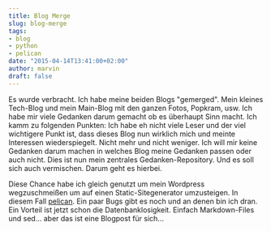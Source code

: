 ```yaml
---
title: Blog Merge
slug: blog-merge
tags:
- blog
- python
- pelican
date: "2015-04-14T13:41:00+02:00"
author: marvin
draft: false
---
```


Es wurde verbracht. Ich habe meine beiden Blogs "gemerged". Mein kleines Tech-Blog und mein Main-Blog mit den ganzen Fotos, Popkram, usw. Ich habe mir viele Gedanken darum gemacht ob es überhaupt Sinn macht. Ich kamm zu folgenden Punkten: Ich habe eh nicht viele Leser und der viel wichtigere Punkt ist, dass dieses Blog nun wirklich mich und meinte Interessen wiederspiegelt. Nicht mehr und nicht weniger. Ich will mir keine Gedanken darum machen in welches Blog meine Gedanken passen oder auch nicht. Dies ist nun mein zentrales Gedanken-Repository. Und es soll sich auch vermischen. Darum geht es hierbei.

Diese Chance habe ich gleich genutzt um mein Wordpress wegzuschmeißen um auf einen Static-Sitegenerator umzusteigen. In diesem Fall [pelican](http://getpelican.com/). Ein paar Bugs gibt es noch und an denen bin ich dran. Ein Vorteil ist jetzt schon die Datenbanklosigkeit. Einfach Markdown-Files und sed... aber das ist eine Blogpost für sich...